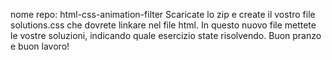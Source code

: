 nome repo: html-css-animation-filter
Scaricate lo zip e create il vostro file solutions.css che dovrete linkare nel file html.
In questo nuovo file mettete le vostre soluzioni, indicando quale esercizio state risolvendo.
Buon pranzo e buon lavoro!